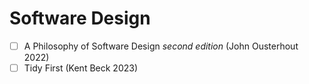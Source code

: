 # Software Design
- [ ] A Philosophy of Software Design *second edition* (John Ousterhout 2022)
- [ ] Tidy First (Kent Beck 2023)
